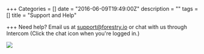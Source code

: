 +++
Categories = []
date = "2016-06-09T19:49:00Z"
description = ""
tags = []
title = "Support and Help"

+++
Need help? Email us at [support@forestry.io](mailto:support@forestry.io) or chat with us through Intercom (Click the chat icon when you're logged in.)

![](/docs/assets/images/forestry-support-3.jpg)
